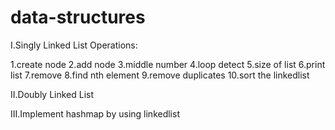# data-structures

I.Singly Linked List Operations:

1.create node
2.add node
3.middle number
4.loop detect 
5.size of list
6.print list
7.remove
8.find nth element
9.remove duplicates
10.sort the linkedlist


II.Doubly Linked List

III.Implement hashmap by using linkedlist
